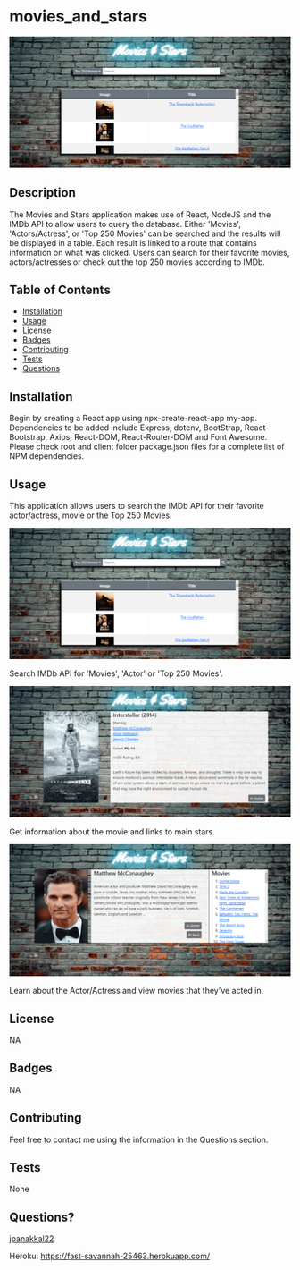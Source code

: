 # movies_and_stars

![Movies & Stars](/client/public/Images/movies_and_stars.PNG)

## Description
The Movies and Stars application makes use of React, NodeJS and the IMDb API to allow users to query the database. Either 'Movies', 'Actors/Actress', or 'Top 250 Movies' can be searched and the results will be displayed in a table. Each result is linked to a route that contains information on what was clicked. Users can search for their favorite movies, actors/actresses or check out the top 250 movies according to IMDb.

## Table of Contents

* [Installation](#installation)
* [Usage](#usage)
* [License](#license)
* [Badges](#badges)
* [Contributing](#contributing)
* [Tests](#tests)
* [Questions](#questions)

## Installation
Begin by creating a React app using npx-create-react-app my-app. Dependencies to be added include Express, dotenv, BootStrap, React-Bootstrap, Axios, React-DOM, React-Router-DOM and Font Awesome. Please check root and client folder package.json files for a complete list of NPM dependencies.

## Usage
This application allows users to search the IMDb API for their favorite actor/actress, movie or the Top 250 Movies.

![Search Page](/client/public/Images/movies_and_stars.PNG)

Search IMDb API for 'Movies', 'Actor' or 'Top 250 Movies'.

![Movie Page](/client/public/Images/movies_and_stars_M.PNG)

Get information about the movie and links to main stars.

![Actor Page](/client/public/Images/movies_and_stars_A.PNG)

Learn about the Actor/Actress and view movies that they've acted in.

## License
NA

## Badges
NA
## Contributing 
Feel free to contact me using the information in the Questions section.

## Tests
None

## Questions?
[jpanakkal22](https://github.com/jpanakkal22)

Heroku: https://fast-savannah-25463.herokuapp.com/

